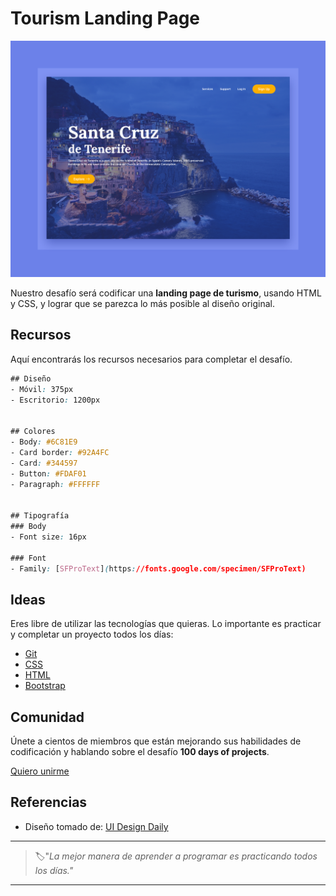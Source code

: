 # Tourism Landing Page


![tourism landing page](./img/88-day.png)

Nuestro desafío será codificar una **landing page de turismo**, usando HTML y CSS, y lograr que se parezca lo más posible al diseño original.


## Recursos

Aquí encontrarás los recursos necesarios para completar el desafío.

```css
## Diseño
- Móvil: 375px
- Escritorio: 1200px


## Colores
- Body: #6C81E9
- Card border: #92A4FC
- Card: #344597
- Button: #FDAF01
- Paragraph: #FFFFFF


## Tipografía
### Body
- Font size: 16px

### Font
- Family: [SFProText](https://fonts.google.com/specimen/SFProText)
```


## Ideas

Eres libre de utilizar las tecnologías que quieras. Lo importante es practicar y completar un proyecto todos los días:

- [Git](https://git-scm.com/)
- [CSS](https://www.w3schools.com/css/default.asp)
- [HTML](https://www.w3schools.com/html/default.asp)
- [Bootstrap](https://getbootstrap.com/)


## Comunidad

Únete a cientos de miembros que están mejorando sus habilidades de codificación y hablando sobre el desafío **100 days of projects**.

<a href="https://chat.whatsapp.com/LDaK0dksr8f7FbsTWSf0ww" class="btn">
  Quiero unirme
</a>


## Referencias

- Diseño tomado de: [UI Design Daily](https://frontend-club.hashnode.dev/tourism-landing-page)

---

> 🏷️"_La mejor manera de aprender a programar es practicando todos los días."_  

---